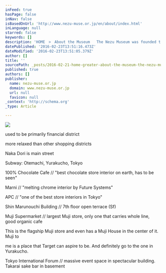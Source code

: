 ```yaml
---
inFeed: true
hasPage: false
inNav: false
isBasedOnUrl: 'http://www.nezu-muse.or.jp/en/about/index.html'
inLanguage: null
starred: false
keywords: []
description: 'HOME　>　About the Museum   The Nezu Museum was founded to conserve and exhibit the collection of pre-modern Japanese and East Asian art that Nezu Kaichirō (1860-'
datePublished: '2016-02-23T13:51:16.473Z'
dateModified: '2016-02-23T13:51:05.379Z'
author: []
title: ''
sourcePath: _posts/2016-02-21-home-greater-about-the-museum-the-nezu-museum-was-founded-to-con.md
published: true
authors: []
publisher:
  name: nezu-muse.or.jp
  domain: www.nezu-muse.or.jp
  url: null
  favicon: null
_context: 'http://schema.org'
_type: Article

---
```

![](https://the-grid-user-content.s3-us-west-2.amazonaws.com/f3387902-0b17-44ef-bf74-531004ac9c1f.jpg)

used to be primarily financial district

more relaxed than other shopping districts

Naka Dori is main street

Subway: Otemachi, Yurakucho, Tokyo

100% Chocolate Cafe // "best chocolate store interior on earth, has to be seen"

Marni // "melting chrome interior by Future Systems"

APC // "one of the best store interiors in Tokyo"

Shin Marunouchi Building // 7th floor open terrace (Sf)

Muji Supermarket // largest Muji store, only one that carries whole line, good organic cafe

This is the flagship Muji store and even has a Muji House in the center of it. Muji to

me is a place that Target can aspire to be. And definitely go to the one in Yurakucho.

Tokyo International Forum // massive event space in spectacular building. Takarai sake bar in basement